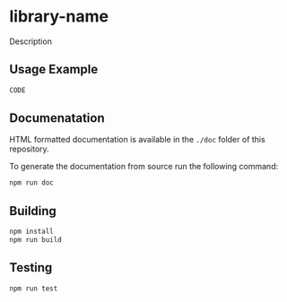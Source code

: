 # library-name
Description

## Usage Example
``` JavaScript
CODE
```


## Documenatation
HTML formatted documentation is available in the `./doc` folder of this repository.

To generate the documentation from source run the following command:
``` Bash
npm run doc
```

## Building
``` Bash
npm install
npm run build
```

## Testing
``` Bash
npm run test
```

